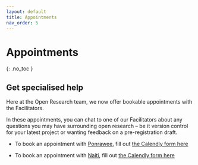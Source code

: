 ```yaml
---
layout: default
title: Appointments
nav_order: 5
---
```


# Appointments
{: .no_toc }


## Get specialised help

Here at the Open Research team, we now offer bookable appointments with the Facilitators.

In these appointments, you can chat to one of our Facilitators about any questions you may have surrounding open research – be it version control for your latest project or wanting feedback on a pre-registration draft.

* To book an appointment with [Ponrawee](https://ponraw.ee), fill out [the Calendly form here](https://calendly.com/ponrawee/open-research-appointment)

* To book an appointment with [Naiti](https://naitisb.github.io/), fill out [the Calendly form here](https://calendly.com/naiti/open-research-appointment)
